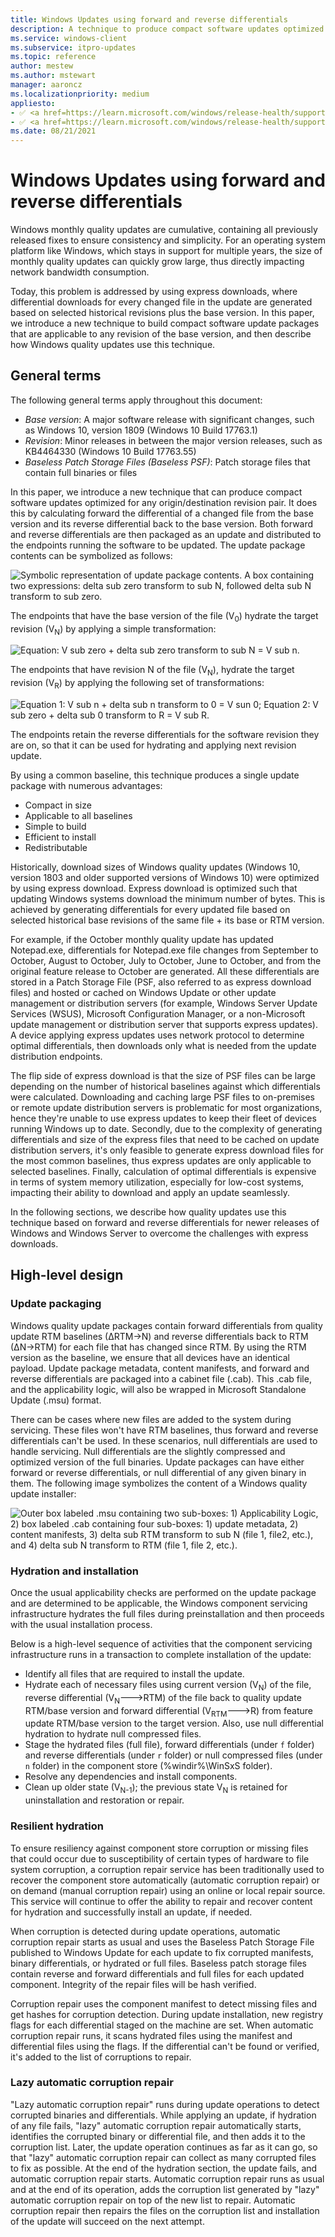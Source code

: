 ```yaml
---
title: Windows Updates using forward and reverse differentials
description: A technique to produce compact software updates optimized for any origin and destination revision pair.
ms.service: windows-client
ms.subservice: itpro-updates
ms.topic: reference
author: mestew
ms.author: mstewart
manager: aaroncz
ms.localizationpriority: medium
appliesto:
- ✅ <a href=https://learn.microsoft.com/windows/release-health/supported-versions-windows-client target=_blank>Windows 11</a>
- ✅ <a href=https://learn.microsoft.com/windows/release-health/supported-versions-windows-client target=_blank>Windows 10</a>
ms.date: 08/21/2021
---
```


# Windows Updates using forward and reverse differentials

Windows monthly quality updates are cumulative, containing all previously
released fixes to ensure consistency and simplicity. For an operating system
platform like Windows, which stays in support for multiple years, the size of
monthly quality updates can quickly grow large, thus directly impacting network
bandwidth consumption.

Today, this problem is addressed by using express downloads, where differential
downloads for every changed file in the update are generated based on selected
historical revisions plus the base version. In this paper, we introduce a new
technique to build compact software update packages that are applicable to any
revision of the base version, and then describe how Windows quality updates
use this technique.

## General terms

The following general terms apply throughout this document:

- *Base version*: A major software release with significant changes, such as Windows 10, version 1809 (Windows 10 Build 17763.1)
- *Revision*: Minor releases in between the major version releases, such as KB4464330 (Windows 10 Build 17763.55)
- *Baseless Patch Storage Files (Baseless PSF)*: Patch storage files that contain full binaries or files

In this paper, we introduce a new technique that can produce compact software
updates optimized for any origin/destination revision pair. It does this by
calculating forward the differential of a changed file from the base version and
its reverse differential back to the base version. Both forward and reverse
differentials are then packaged as an update and distributed to the endpoints
running the software to be updated. The update package contents can be symbolized as follows:

![Symbolic representation of update package contents. A box containing two expressions: delta sub zero transform to sub N, followed delta sub N transform to sub zero.](images/PSF1.png)

The endpoints that have the base version of the file (V<sub>0</sub>) hydrate the target
revision (V<sub>N</sub>) by applying a simple transformation:

![Equation: V sub zero + delta sub zero transform to sub N = V sub n.](images/PSF2.png)

The endpoints that have revision N of the file (V<sub>N</sub>), hydrate the target revision
(V<sub>R</sub>) by applying the following set of transformations:

![Equation 1: V sub n + delta sub n transform to 0 = V sun 0; Equation 2: V sub zero + delta sub 0 transform to R = V sub R.](images/PSF3.png)

The endpoints retain the reverse differentials for the software revision they
are on, so that it can be used for hydrating and applying next revision update.

By using a common baseline, this technique produces a single update package with
numerous advantages:

- Compact in size
- Applicable to all baselines
- Simple to build
- Efficient to install
- Redistributable

Historically, download sizes of Windows quality updates (Windows 10, version 1803 and older supported versions of Windows 10) were optimized by using express download. Express download is optimized such that updating Windows systems download the minimum number of bytes. This is achieved by generating differentials for every updated file based on selected historical base revisions of the same file + its base or RTM version.

For example, if the October monthly quality update has updated Notepad.exe, differentials for Notepad.exe file changes from September to October, August to October, July to October, June to October, and from the original feature release to October are generated. All these differentials are stored in a Patch Storage File (PSF, also referred to as express download files) and hosted or cached on Windows Update or other update management or distribution servers (for example, Windows Server Update Services (WSUS), Microsoft Configuration Manager, or a non-Microsoft update management or distribution server that supports express updates). A device applying express updates uses network protocol to determine optimal differentials, then downloads only what is needed from the update distribution endpoints.

The flip side of express download is that the size of PSF files can be large depending on the number of historical baselines against which differentials were calculated. Downloading and caching large PSF files to on-premises or remote update distribution servers is problematic for most organizations, hence they're unable to use express updates to keep their fleet of devices running Windows up to date. Secondly, due to the complexity of generating differentials and size of the express files that need to be cached on update distribution servers, it's only feasible to generate express download files for the most common baselines, thus express updates are only applicable to selected baselines. Finally, calculation of optimal differentials is expensive in terms of system memory utilization, especially for low-cost systems, impacting their ability to download and apply an update seamlessly.

In the following sections, we describe how quality updates use this technique based on forward and reverse differentials for newer releases of Windows  and Windows Server to overcome the challenges with express downloads.

## High-level design

### Update packaging

Windows quality update packages contain forward differentials from quality update RTM baselines (∆RTM→N) and reverse differentials back to RTM (∆N→RTM) for each file that has changed since RTM. By using the RTM version as the baseline, we ensure that all devices have an identical payload. Update package metadata, content manifests, and forward and reverse differentials are packaged into a cabinet file (.cab). This .cab file, and the applicability logic, will also be wrapped in Microsoft Standalone Update (.msu) format.

There can be cases where new files are added to the system during servicing. These files won't have RTM baselines, thus forward and reverse differentials can't be used. In these scenarios, null differentials are used to handle servicing. Null differentials are the slightly compressed and optimized version of the full binaries. Update packages can have either forward or reverse differentials, or null differential of any given binary in them. The following image symbolizes the content of a Windows quality update installer:

![Outer box labeled .msu containing two sub-boxes: 1) Applicability Logic, 2) box labeled .cab containing four sub-boxes: 1) update metadata, 2) content manifests, 3) delta sub RTM transform to sub N (file 1, file2, etc.), and 4) delta sub N transform to RTM (file 1, file 2, etc.).](images/PSF4.png)

### Hydration and installation

Once the usual applicability checks are performed on the update package and are determined to be applicable, the Windows component servicing infrastructure hydrates the full files during preinstallation and then proceeds with the usual installation process.

Below is a high-level sequence of activities that the component servicing infrastructure runs in a transaction to complete installation of the update:

- Identify all files that are required to install the update.
- Hydrate each of necessary files using current version (V<sub>N</sub>) of the file, reverse differential (V<sub>N</sub>--->RTM) of the file back to quality update RTM/base version and forward differential (V<sub>RTM</sub>--->R) from feature update RTM/base version to the target version. Also, use null differential hydration to hydrate null compressed files.
- Stage the hydrated files (full file), forward differentials (under `f` folder) and reverse differentials (under `r` folder) or null compressed files (under `n` folder) in the component store (%windir%\\WinSxS folder).
- Resolve any dependencies and install components.
- Clean up older state (V<sub>N-1</sub>); the previous state V<sub>N</sub> is retained for uninstallation and restoration or repair.

### Resilient hydration

To ensure resiliency against component store corruption or missing files that could occur due to susceptibility of certain types of hardware to file system corruption, a corruption repair service has been traditionally used to recover the component store automatically (automatic corruption repair) or on demand (manual corruption repair) using an online or local repair source. This service will continue to offer the ability to repair and recover content for hydration and successfully install an update, if needed.

When corruption is detected during update operations, automatic corruption repair starts as usual and uses the Baseless Patch Storage File published to Windows Update for each update to fix corrupted manifests, binary differentials, or hydrated or full files. Baseless patch storage files contain reverse and forward differentials and full files for each updated component. Integrity of the repair files will be hash verified.

Corruption repair uses the component manifest to detect missing files and get hashes for corruption detection. During update installation, new registry flags for each differential staged on the machine are set. When automatic corruption repair runs, it scans hydrated files using the manifest and differential files using the flags. If the differential can't be found or verified, it's added to the list of corruptions to repair.

### Lazy automatic corruption repair

"Lazy automatic corruption repair" runs during update operations to detect corrupted binaries and differentials. While applying an update, if hydration of any file fails, "lazy" automatic corruption repair automatically starts, identifies the corrupted binary or differential file, and then adds it to the corruption list. Later, the update operation continues as far as it can go, so that "lazy" automatic corruption repair can collect as many corrupted files to fix as possible. At the end of the hydration section, the update fails, and automatic corruption repair starts. Automatic corruption repair runs as usual and at the end of its operation, adds the corruption list generated by "lazy" automatic corruption repair on top of the new list to repair. Automatic corruption repair then repairs the files on the corruption list and installation of the update will succeed on the next attempt.
